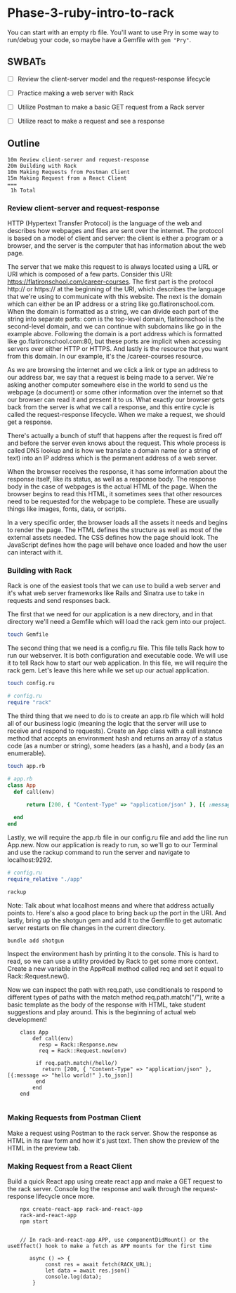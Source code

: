 # Phase-3-ruby-intro-to-rack

You can start with an empty rb file. You'll want to use Pry in some way to run/debug your code, so maybe have a Gemfile with `gem "Pry"`.

## SWBATs

- [ ]  Review the client-server model and the request-response lifecycle
- [ ] Practice making a web server with Rack
- [ ] Utilize Postman to make a basic GET request from a Rack server
- [ ] Utilize react to make a request and see a response


## Outline

```text
10m Review client-server and request-response
20m Building with Rack
10m Making Requests from Postman Client
15m Making Request from a React Client
===
 1h Total
```

### Review client-server and request-response
HTTP (Hypertext Transfer Protocol) is the language of the web and describes how webpages and files are sent over the internet. The protocol is based on a model of client and server: the client is either a program or a browser, and the server is the computer that has information about the web page.

The server that we make this request to is always located using a URL or URI which is composed of a few parts. Consider this URI: https://flatironschool.com/career-courses. The first part is the protocol http:// or https:// at the beginning of the URI, which describes the language that we're using to communicate with this website. The next is the domain which can either be an IP address or a string like go.flatironschool.com. When the domain is formatted as a string, we can divide each part of the string into separate parts: com is the top-level domain, flatironschool is the second-level domain, and we can continue with subdomains like go in the example above. Following the domain is a port address which is formatted like go.flatironschool.com:80, but these ports are implicit when accessing servers over either HTTP or HTTPS. And lastly is the resource that you want from this domain. In our example, it's the /career-courses resource.

As we are browsing the internet and we click a link or type an address to our address bar, we say that a request is being made to a server. We're asking another computer somewhere else in the world to send us the webpage (a document) or some other information over the internet so that our browser can read it and present it to us. What exactly our browser gets back from the server is what we call a response, and this entire cycle is called the request-response lifecycle. When we make a request, we should get a response.

There's actually a bunch of stuff that happens after the request is fired off and before the server even knows about the request. This whole process is called DNS lookup and is how we translate a domain name (or a string of text) into an IP address which is the permanent address of a web server.

When the browser receives the response, it has some information about the response itself, like its status, as well as a response body. The response body in the case of webpages is the actual HTML of the page. When the browser begins to read this HTML, it sometimes sees that other resources need to be requested for the webpage to be complete. These are usually things like images, fonts, data, or scripts.

In a very specific order, the browser loads all the assets it needs and begins to render the page. The HTML defines the structure as well as most of the external assets needed. The CSS defines how the page should look. The JavaScript defines how the page will behave once loaded and how the user can interact with it.

### Building with Rack
Rack is one of the easiest tools that we can use to build a web server and it's what web server frameworks like Rails and Sinatra use to take in requests and send responses back.

The first that we need for our application is a new directory, and in that directory we'll need a Gemfile which will load the rack gem into our project.
```bash
touch Gemfile
```

The second thing that we need is a config.ru file. This file tells Rack how to run our webserver. It is both configuration and executable code. We will use it to tell Rack how to start our web application. In this file, we will require the rack gem. Let's leave this here while we set up our actual application.
```bash
touch config.ru
```
```ruby
# config.ru
require "rack"
```


The third thing that we need to do is to create an app.rb file which will hold all of our business logic (meaning the logic that the server will use to receive and respond to requests). Create an App class with a call instance method that accepts an environment hash and returns an array of a status code (as a number or string), some headers (as a hash), and a body (as an enumerable).
```bash
touch app.rb
```
```ruby
# app.rb
class App
  def call(env)
    
      return [200, { "Content-Type" => "application/json" }, [{ :message => "hello world!" }.to_json]]

  end
end
```

Lastly, we will require the app.rb file in our config.ru file and add the line run App.new. Now our application is ready to run, so we'll go to our Terminal and use the rackup command to run the server and navigate to localhost:9292.
```ruby
# config.ru
require_relative "./app"
```
```bash
rackup
```

Note: Talk about what localhost means and where that address actually points to. Here's also a good place to bring back up the port in the URI. And lastly, bring up the shotgun gem and add it to the Gemfile to get automatic server restarts on file changes in the current directory.

```bash
bundle add shotgun
```

Inspect the environment hash by printing it to the console. This is hard to read, so we can use a utility provided by Rack to get some more context. Create a new variable in the App#call method called req and set it equal to Rack::Request.new(<your environment hash variable>).

Now we can inspect the path with req.path, use conditionals to respond to different types of paths with the match method req.path.match("/"), write a basic template as the body of the response with HTML, take student suggestions and play around. This is the beginning of actual web development!


```
    class App
        def call(env)
          resp = Rack::Response.new
          req = Rack::Request.new(env)

         if req.path.match(/hello/)
           return [200, { "Content-Type" => "application/json" }, [{:message => "hello world!" }.to_json]]
         end
        end
    end


```


### Making Requests from Postman Client
Make a request using Postman to the rack server. Show the response as HTML in its raw form and how it's just text. Then show the preview of the HTML in the preview tab.



### Making Request from a React Client
Build a quick React app using create react app and make a GET request to the rack server. Console log the response and walk through the request-response lifecycle once more.  
```
    npx create-react-app rack-and-react-app
    rack-and-react-app
    npm start


    // In rack-and-react-app APP, use componentDidMount() or the useEffect() hook to make a fetch as APP mounts for the first time
       
       async () => {
            const res = await fetch(RACK_URL);
            let data = await res.json()
            console.log(data);
        }


```